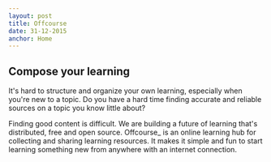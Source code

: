 ```yaml
---
layout: post
title: Offcourse
date: 31-12-2015
anchor: Home
---
```

## Compose your learning

It's hard to structure and organize your own learning, especially when you're new to a topic. Do you have a hard time finding accurate and reliable sources on a topic you know little about? 

Finding good content is difficult. We are building a future of learning that's distributed, free and open source. Offcourse_ is an online learning hub for collecting and sharing learning resources. It makes it simple and fun to start learning something new from anywhere with an internet connection.
